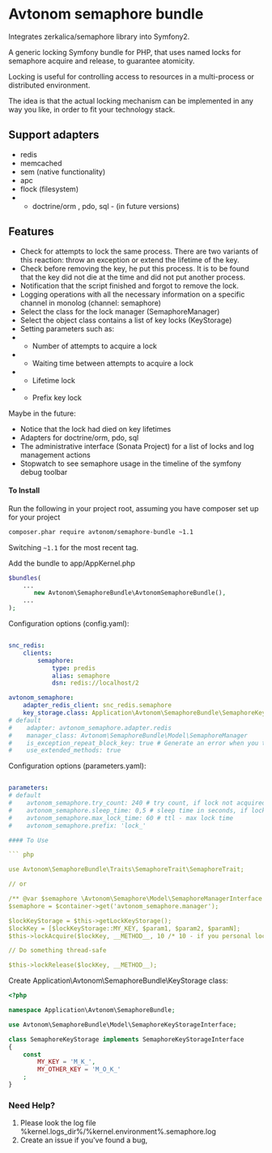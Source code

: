 Avtonom semaphore bundle
===========================

Integrates zerkalica/semaphore library into Symfony2.

A generic locking Symfony bundle for PHP, that uses named locks for semaphore acquire and release, to guarantee atomicity.

Locking is useful for controlling access to resources in a multi-process or distributed environment.

The idea is that the actual locking mechanism can be implemented in any way you like, in order to fit your technology stack.

##  Support adapters
* redis
* memcached
* sem (native functionality)
* apc
* flock (filesystem)
* - doctrine/orm , pdo, sql - (in future versions)

## Features

* Check for attempts to lock the same process. There are two variants of this reaction: throw an exception or extend the lifetime of the key.
* Check before removing the key, he put this process. It is to be found that the key did not die at the time and did not put another process.
* Notification that the script finished and forgot to remove the lock.
* Logging operations with all the necessary information on a specific channel in monolog (channel: semaphore)
* Select the class for the lock manager (SemaphoreManager)
* Select the object class contains a list of key locks (KeyStorage)
* Setting parameters such as:
* - Number of attempts to acquire a lock
* - Waiting time between attempts to acquire a lock
* - Lifetime lock
* - Prefix key lock

Maybe in the future:
* Notice that the lock had died on key lifetimes
* Adapters for doctrine/orm, pdo, sql
* The administrative interface (Sonata Project) for a list of locks and log management actions
* Stopwatch to see semaphore usage in the timeline of the symfony debug toolbar


#### To Install

Run the following in your project root, assuming you have composer set up for your project
```sh
composer.phar require avtonom/semaphore-bundle ~1.1
```

Switching `~1.1` for the most recent tag.

Add the bundle to app/AppKernel.php

```php
$bundles(
    ...
       new Avtonom\SemaphoreBundle\AvtonomSemaphoreBundle(),
    ...
);
```

Configuration options (config.yaml):

``` yaml

snc_redis:
    clients:
        semaphore:
            type: predis
            alias: semaphore
            dsn: redis://localhost/2

avtonom_semaphore:
    adapter_redis_client: snc_redis.semaphore
    key_storage.class: Application\Avtonom\SemaphoreBundle\SemaphoreKeyStorage
# default
#    adapter: avtonom_semaphore.adapter.redis
#    manager_class: Avtonom\SemaphoreBundle\Model\SemaphoreManager
#    is_exception_repeat_block_key: true # Generate an error when you try to re-key block in the same process.
#    use_extended_methods: true

```
Configuration options (parameters.yaml):

``` yaml

parameters:
# default
#    avtonom_semaphore.try_count: 240 # try count, if lock not acquired. 240 count * 0,5 sec (sleep wait) = 120 sec wait
#    avtonom_semaphore.sleep_time: 0,5 # sleep time in seconds, if lock not acquired
#    avtonom_semaphore.max_lock_time: 60 # ttl - max lock time
#    avtonom_semaphore.prefix: 'lock_'

#### To Use

``` php

use Avtonom\SemaphoreBundle\Traits\SemaphoreTrait\SemaphoreTrait;

// or

/** @var $semaphore \Avtonom\Semaphore\Model\SemaphoreManagerInterface */
$semaphore = $container->get('avtonom_semaphore.manager');

$lockKeyStorage = $this->getLockKeyStorage();
$lockKey = [$lockKeyStorage::MY_KEY, $param1, $param2, $paramN];
$this->lockAcquire($lockKey, __METHOD__, 10 /* 10 - if you personal lock expire time in seconds. default 60 */);

// Do something thread-safe

$this->lockRelease($lockKey, __METHOD__);

```

Create Application\Avtonom\SemaphoreBundle\KeyStorage class:

``` php
<?php

namespace Application\Avtonom\SemaphoreBundle;

use Avtonom\SemaphoreBundle\Model\SemaphoreKeyStorageInterface;

class SemaphoreKeyStorage implements SemaphoreKeyStorageInterface
{
    const
        MY_KEY = 'M_K_',
        MY_OTHER_KEY = 'M_O_K_'
    ;
}

```

### Need Help?

1. Please look the log file %kernel.logs_dir%/%kernel.environment%.semaphore.log
2. Create an issue if you've found a bug,